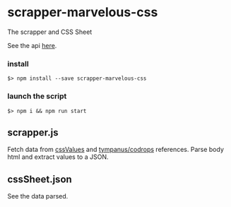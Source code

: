 # scrapper-marvelous-css
The scrapper and CSS Sheet

See the api [here](https://github.com/LeCrew/marvelous-css-api).

### install

    $> npm install --save scrapper-marvelous-css

### launch the script

    $> npm i && npm run start

## scrapper.js

Fetch data from [cssValues](http://cssvalues.com/) and [tympanus/codrops](http://tympanus.net/codrops/css_reference/) references.
Parse body html and extract values to a JSON.

## cssSheet.json

See the data parsed.

